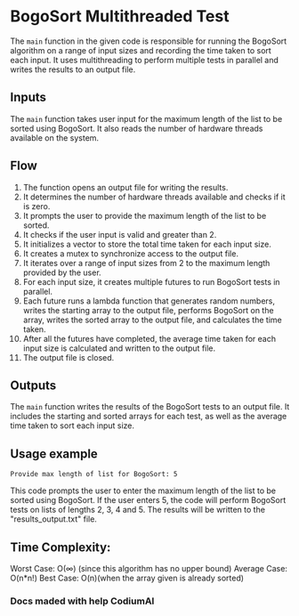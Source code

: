 # BogoSort Multithreaded Test

The `main` function in the given code is responsible for running the BogoSort algorithm on a range of input sizes and recording the time taken to sort each input. It uses multithreading to perform multiple tests in parallel and writes the results to an output file.

## Inputs

The `main` function takes user input for the maximum length of the list to be sorted using BogoSort. It also reads the number of hardware threads available on the system.

## Flow

1. The function opens an output file for writing the results.
2. It determines the number of hardware threads available and checks if it is zero.
3. It prompts the user to provide the maximum length of the list to be sorted.
4. It checks if the user input is valid and greater than 2.
5. It initializes a vector to store the total time taken for each input size.
6. It creates a mutex to synchronize access to the output file.
7. It iterates over a range of input sizes from 2 to the maximum length provided by the user.
8. For each input size, it creates multiple futures to run BogoSort tests in parallel.
9. Each future runs a lambda function that generates random numbers, writes the starting array to the output file, performs BogoSort on the array, writes the sorted array to the output file, and calculates the time taken.
10. After all the futures have completed, the average time taken for each input size is calculated and written to the output file.
11. The output file is closed.

## Outputs

The `main` function writes the results of the BogoSort tests to an output file. It includes the starting and sorted arrays for each test, as well as the average time taken to sort each input size.

## Usage example

```
Provide max length of list for BogoSort: 5
```

This code prompts the user to enter the maximum length of the list to be
sorted using BogoSort. If the user enters 5, the code will perform BogoSort
tests on lists of lengths 2, 3, 4 and 5. The results will be written to the
"results_output.txt" file.

## Time Complexity:

Worst Case: O(∞) (since this algorithm has no upper bound)
Average Case: O(n*n!)
Best Case: O(n)(when the array given is already sorted)

### Docs maded with help CodiumAI